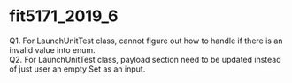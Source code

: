 # fit5171_2019_6

Q1. For LaunchUnitTest class, cannot figure out how to handle if there is an invalid value into enum.  
Q2. For LaunchUnitTest class, payload section need to be updated instead of just user an empty Set<String> as an input.